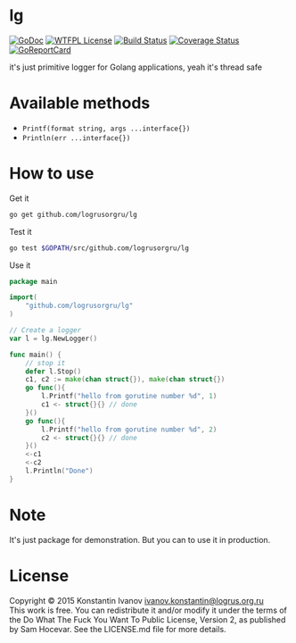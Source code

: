 lg
==

[![GoDoc](https://godoc.org/github.com/logrusorgru/lg?status.svg)](https://godoc.org/github.com/logrusorgru/lg)
[![WTFPL License](https://img.shields.io/badge/license-wtfpl-blue.svg)](http://www.wtfpl.net/about/)
[![Build Status](https://travis-ci.org/logrusorgru/lg.svg)](https://travis-ci.org/logrusorgru/lg)
[![Coverage Status](https://coveralls.io/repos/logrusorgru/lg/badge.svg?branch=master)](https://coveralls.io/r/logrusorgru/lg?branch=master)
[![GoReportCard](http://goreportcard.com/badge/logrusorgru/lg)](http://goreportcard.com/report/logrusorgru/lg)

it's just primitive logger for Golang applications, yeah it's thread safe

# Available methods

- `Printf(format string, args ...interface{})`
- `Println(err ...interface{})`

# How to use

Get it

```bash
go get github.com/logrusorgru/lg
```

Test it

```bash
go test $GOPATH/src/github.com/logrusorgru/lg
```

Use it

```go
package main

import(
	"github.com/logrusorgru/lg"
)

// Create a logger
var l = lg.NewLogger()

func main() {
	// stop it
	defer l.Stop()
	c1, c2 := make(chan struct{}), make(chan struct{})
	go func(){
		l.Printf("hello from gorutine number %d", 1)
		c1 <- struct{}{} // done
	}()
	go func(){
		l.Printf("hello from gorutine number %d", 2)
		c2 <- struct{}{} // done
	}()
	<-c1
	<-c2
	l.Println("Done")
}
```

# Note

It's just package for demonstration. But you can to use it in production.

# License

Copyright © 2015 Konstantin Ivanov <ivanov.konstantin@logrus.org.ru>  
This work is free. You can redistribute it and/or modify it under the
terms of the Do What The Fuck You Want To Public License, Version 2,
as published by Sam Hocevar. See the LICENSE.md file for more details.
